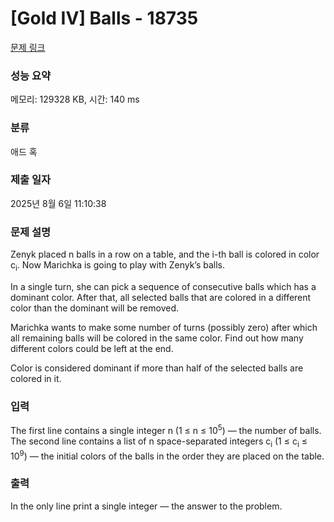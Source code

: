# [Gold IV] Balls - 18735 

[문제 링크](https://www.acmicpc.net/problem/18735) 

### 성능 요약

메모리: 129328 KB, 시간: 140 ms

### 분류

애드 혹

### 제출 일자

2025년 8월 6일 11:10:38

### 문제 설명

<p>Zenyk placed n balls in a row on a table, and the i-th ball is colored in color c<sub>i</sub>. Now Marichka is going to play with Zenyk’s balls.</p>

<p>In a single turn, she can pick a sequence of consecutive balls which has a dominant color. After that, all selected balls that are colored in a different color than the dominant will be removed.</p>

<p>Marichka wants to make some number of turns (possibly zero) after which all remaining balls will be colored in the same color. Find out how many different colors could be left at the end.</p>

<p>Color is considered dominant if more than half of the selected balls are colored in it.</p>

### 입력 

 <p>The first line contains a single integer n (1 ≤ n ≤ 10<sup>5</sup>) — the number of balls. The second line contains a list of n space-separated integers c<sub>i</sub> (1 ≤ c<sub>i</sub> ≤ 10<sup>9</sup>) — the initial colors of the balls in the order they are placed on the table.</p>

### 출력 

 <p>In the only line print a single integer — the answer to the problem.</p>

